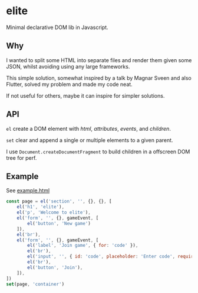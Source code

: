 # elite

Minimal declarative DOM lib in Javascript.

## Why

I wanted to split some HTML into separate files and render them given some JSON, whilst avoiding using any large frameworks. 

This simple solution, somewhat inspired by a talk by Magnar Sveen and also Flutter, solved my problem and made my code neat.

If not useful for others, maybe it can inspire for simpler solutions.

## API

`el` create a DOM element with *html*, *attributes*, *events*, and *children*.

`set` clear and append a single or multiple elements to a given parent.

I use `Document.createDocumentFragment` to build children in a offscreen DOM tree for perf.

## Example

See [example.html](example.html)

```Javascript
const page = el('section', '', {}, {}, [
    el('h1', 'elite'),
    el('p', 'Welcome to elite'),
    el('form', '', {}, gameEvent, [
        el('button', 'New game')
    ]),
    el('br'),
    el('form', '', {}, gameEvent, [
        el('label', 'Join game', { for: 'code' }),
        el('br'),
        el('input', '', { id: 'code', placeholder: 'Enter code', required: true }),
        el('br'),
        el('button', 'Join'),
    ]),
])
set(page, 'container')
```

